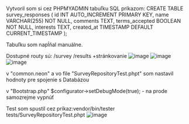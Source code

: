 Vytvoril som si cez PHPMYADMIN tabuľku SQL príkazom:
CREATE TABLE survey_responses (
    id INT AUTO_INCREMENT PRIMARY KEY,
    name VARCHAR(255) NOT NULL,
    comments TEXT,
    terms_accepted BOOLEAN NOT NULL,
    interests TEXT,
    created_at TIMESTAMP DEFAULT CURRENT_TIMESTAMP
);

Tabuľku som napĺňal manuálne.

Dostupné routy sú:
/survey
/results +stránkovanie
![image](https://github.com/user-attachments/assets/77fc1378-c8a3-4755-b9f5-b135bc2da5bc)
![image](https://github.com/user-attachments/assets/7b639242-3a4e-4cdd-923f-91c78cfb276d)
![image](https://github.com/user-attachments/assets/6b410b70-d2b2-4287-bd61-0c500923f95b)


v "common.neon" a vo file "SurveyRepositoryTest.phpt" som nastavil hodnoty pre spojenie s Databázou

v "Bootstrap.php" $configurator->setDebugMode(true);  - na prode samozrejme vypnúť

Test som spustil cez príkaz:vendor/bin/tester tests/SurveyRepositoryTest.phpt
![image](https://github.com/user-attachments/assets/26a19ca6-06d1-4524-8742-8ca1ee3dfb47)
